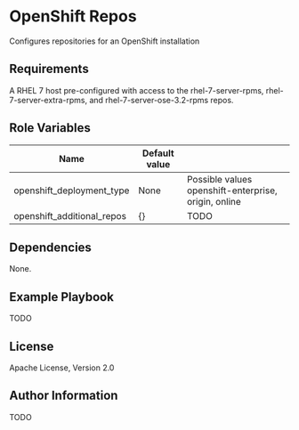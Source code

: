 OpenShift Repos 
================

Configures repositories for an OpenShift installation

Requirements
------------

A RHEL 7 host pre-configured with access to the rhel-7-server-rpms,
rhel-7-server-extra-rpms, and rhel-7-server-ose-3.2-rpms repos.

Role Variables
--------------

| Name                       | Default value |                                                        |
|----------------------------|---------------|--------------------------------------------------------|
| openshift_deployment_type  | None          | Possible values openshift-enterprise, origin, online   |
| openshift_additional_repos | {}            | TODO                                                   |

Dependencies
------------

None.

Example Playbook
----------------

TODO

License
-------

Apache License, Version 2.0

Author Information
------------------

TODO
